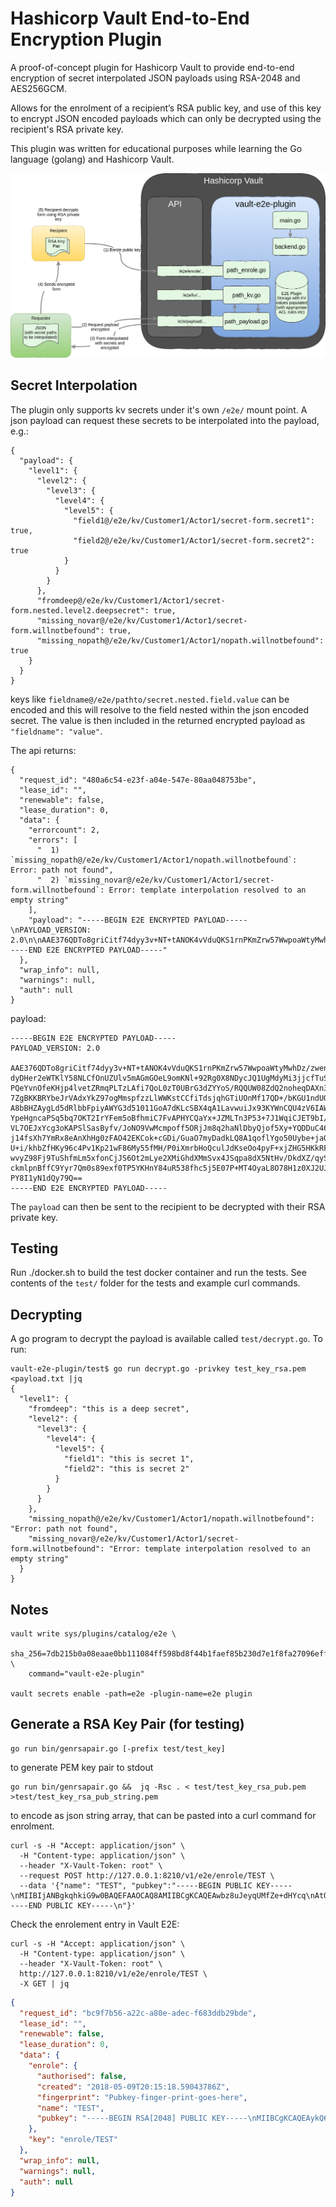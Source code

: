 # Hashicorp Vault End-to-End Encryption Plugin

A proof-of-concept plugin for Hashicorp Vault to provide end-to-end encryption of
secret interpolated JSON payloads using RSA-2048 and AES256GCM.

Allows for the enrolment of a recipient’s RSA public key, and use of this key
to encrypt JSON encoded payloads which can only be decrypted using the
recipient's RSA private key.

This plugin was written for educational purposes while learning the Go
language (golang) and Hashicorp Vault.

![Architecture](docs/plugin_arch.png)

## Secret Interpolation
The plugin only supports kv secrets under it's own `/e2e/` mount point.
A json payload can request these secrets to be interpolated into the payload,
e.g.:
```
{
  "payload": {
    "level1": {
      "level2": {
        "level3": {
          "level4": {
            "level5": {
              "field1@/e2e/kv/Customer1/Actor1/secret-form.secret1": true,
              "field2@/e2e/kv/Customer1/Actor1/secret-form.secret2": true
            }
          }
        }
      },
      "fromdeep@/e2e/kv/Customer1/Actor1/secret-form.nested.level2.deepsecret": true,
      "missing_novar@/e2e/kv/Customer1/Actor1/secret-form.willnotbefound": true,
      "missing_nopath@/e2e/kv/Customer1/Actor1/nopath.willnotbefound": true
    }
  }
}
```
keys like `fieldname@/e2e/pathto/secret.nested.field.value` can be encoded and
this will resolve to the field nested within the json encoded secret.
The value is then included in the returned encrypted payload as `"fieldname": "value"`.

The api returns:
```
{
  "request_id": "480a6c54-e23f-a04e-547e-80aa048753be",
  "lease_id": "",
  "renewable": false,
  "lease_duration": 0,
  "data": {
    "errorcount": 2,
    "errors": [
      "  1) `missing_nopath@/e2e/kv/Customer1/Actor1/nopath.willnotbefound`: Error: path not found",
      "  2) `missing_novar@/e2e/kv/Customer1/Actor1/secret-form.willnotbefound`: Error: template interpolation resolved to an empty string"
    ],
    "payload": "-----BEGIN E2E ENCRYPTED PAYLOAD-----\nPAYLOAD_VERSION: 2.0\n\nAAE376QDTo8griCitf74dyy3v+NT+tANOK4vVduQKS1rnPKmZrw57WwpoaWtyMwhDz/zwen18BLT\ndyDHer2eWTKlY58NLCfOnUZUlv5mAGmGOeL9omKNl+92Rg0X8NDycJQ1UgMdyMi3jjcfTuS0M+Nh\nPQeYvnOfeKHjp4lvetZRmqPLTzLAfi7QoL0zT0UBrG3dZYYoS/RQQUW08ZdQ2noheqDAXn3ocSHM\n7ZgBKKBRYbeJrVAdxYkZ97ogMmspfzzLlWWKstCCfiTdsjqhGTiUOnMf17QD+/bKGU1ndUQWOLcF\nA8bBHZAygLd5dRlbbFpiyAWYG3d51011GoA7dKLcSBX4qA1LavwuiJx93KYWnCQU4zV6IAWPPuvo\nYpeHgncaPSq5bq7OKT2IrYFem5oBfhmiC7FvAPHYCQaYx+JZMLTn3P53+7J1WqiCJET9bI/Cd3rY\nVL7OEJxYcg3oKAPSlSasByfv/JoNO9VwMcmpoff5ORjJm8q2haNlDbyQjof5Xy+YQDDuC46NS4oX\nj14fsXh7YmRx8eAnXhHg0zFAO42EKCok+cGDi/GuaO7myDadkLQ8A1qoflYgo50Uybe+jaQZPheK\nU+i/khbZfHKy96c4Pv1Kp21wF86My55fMH/P0iXmrbHoQculJdKseOo4pyF+xjZHG5HKkRF8LVA2\nwvyZ98Fj9TuShfmLm5xfonCjJS6Ot2mLye2XMiGhdXMmSvx4JSqpa8dX5NtHv/DkdXZ/qySEmZ1J\nckmlpnBffC9Yyr7Qm0s89exf0TP5YKHnY84uR538fhc5j5E07P+MT4OyaL8O78H1z0XJ2UJ46Thn\nPY8I1yN1dQy79Q==\n-----END E2E ENCRYPTED PAYLOAD-----"
  },
  "wrap_info": null,
  "warnings": null,
  "auth": null
}
```
payload:
```
-----BEGIN E2E ENCRYPTED PAYLOAD-----
PAYLOAD_VERSION: 2.0

AAE376QDTo8griCitf74dyy3v+NT+tANOK4vVduQKS1rnPKmZrw57WwpoaWtyMwhDz/zwen18BLT
dyDHer2eWTKlY58NLCfOnUZUlv5mAGmGOeL9omKNl+92Rg0X8NDycJQ1UgMdyMi3jjcfTuS0M+Nh
PQeYvnOfeKHjp4lvetZRmqPLTzLAfi7QoL0zT0UBrG3dZYYoS/RQQUW08ZdQ2noheqDAXn3ocSHM
7ZgBKKBRYbeJrVAdxYkZ97ogMmspfzzLlWWKstCCfiTdsjqhGTiUOnMf17QD+/bKGU1ndUQWOLcF
A8bBHZAygLd5dRlbbFpiyAWYG3d51011GoA7dKLcSBX4qA1LavwuiJx93KYWnCQU4zV6IAWPPuvo
YpeHgncaPSq5bq7OKT2IrYFem5oBfhmiC7FvAPHYCQaYx+JZMLTn3P53+7J1WqiCJET9bI/Cd3rY
VL7OEJxYcg3oKAPSlSasByfv/JoNO9VwMcmpoff5ORjJm8q2haNlDbyQjof5Xy+YQDDuC46NS4oX
j14fsXh7YmRx8eAnXhHg0zFAO42EKCok+cGDi/GuaO7myDadkLQ8A1qoflYgo50Uybe+jaQZPheK
U+i/khbZfHKy96c4Pv1Kp21wF86My55fMH/P0iXmrbHoQculJdKseOo4pyF+xjZHG5HKkRF8LVA2
wvyZ98Fj9TuShfmLm5xfonCjJS6Ot2mLye2XMiGhdXMmSvx4JSqpa8dX5NtHv/DkdXZ/qySEmZ1J
ckmlpnBffC9Yyr7Qm0s89exf0TP5YKHnY84uR538fhc5j5E07P+MT4OyaL8O78H1z0XJ2UJ46Thn
PY8I1yN1dQy79Q==
-----END E2E ENCRYPTED PAYLOAD-----
```
The `payload` can then be sent to the recipient to be decrypted with their
RSA private key.

## Testing
Run ./docker.sh to build the test docker container and run the tests.
See contents of the `test/` folder for the tests and example curl commands.

## Decrypting
A go program to decrypt the payload is available called `test/decrypt.go`.
To run:
```
vault-e2e-plugin/test$ go run decrypt.go -privkey test_key_rsa.pem <payload.txt |jq
{
  "level1": {
    "fromdeep": "this is a deep secret",
    "level2": {
      "level3": {
        "level4": {
          "level5": {
            "field1": "this is secret 1",
            "field2": "this is secret 2"
          }
        }
      }
    },
    "missing_nopath@/e2e/kv/Customer1/Actor1/nopath.willnotbefound": "Error: path not found",
    "missing_novar@/e2e/kv/Customer1/Actor1/secret-form.willnotbefound": "Error: template interpolation resolved to an empty string"
  }
}
```

## Notes
```
vault write sys/plugins/catalog/e2e \
    sha_256=7db215b0a08eaae0bb111084ff598bd8f44b1faef85b230d7e1f8fa27096eff8 \
    command="vault-e2e-plugin"

vault secrets enable -path=e2e -plugin-name=e2e plugin
```

## Generate a RSA Key Pair (for testing)

```
go run bin/genrsapair.go [-prefix test/test_key]
```
to generate PEM key pair to stdout
```
go run bin/genrsapair.go &&  jq -Rsc . < test/test_key_rsa_pub.pem >test/test_key_rsa_pub_string.pem
```
to encode as json string array, that can be pasted into a curl command for
enrolment.
```
curl -s -H "Accept: application/json" \
  -H "Content-type: application/json" \
  --header "X-Vault-Token: root" \
  --request POST http://127.0.0.1:8210/v1/e2e/enrole/TEST \
  --data '{"name": "TEST", "pubkey":"-----BEGIN PUBLIC KEY-----\nMIIBIjANBgkqhkiG9w0BAQEFAAOCAQ8AMIIBCgKCAQEAwbz8uJeyqUMfZe+dHYcq\nAtQOtCjCzztLgPLNH/i+oQvlfiWZfmBtbYeEHVEPyd0O1hLM7cS3nUbY9JgHQQyC\nYnVvGcz9/BrPzCksVqr6lyFM2/6hjkUqJv47xwVaaW464hwRB0dEDCxwJUtM4gIa\nD4gwAfiHlU5BGRyDq0Cl0pwniN4othA12PZsFgM4F96MfpsLO5jNFmVcfjyFAq6k\nEdYPjfHRgZmdkbOhlDLyx6FknE8L68QcANcQw3olGizgIW2MTdwCOuWk3oeohBvz\nA0uYO6GdRxL1IIzOcy+IJqmhjbua6utwgOiiNQs7cxil4CEsmveYZ0Q8n18B+rIJ\niQIDAQAB\n-----END PUBLIC KEY-----\n"}'
```
Check the enrolement entry in Vault E2E:
```
curl -s -H "Accept: application/json" \
  -H "Content-type: application/json" \
  --header "X-Vault-Token: root" \
  http://127.0.0.1:8210/v1/e2e/enrole/TEST \
  -X GET | jq
```
```json
{
  "request_id": "bc9f7b56-a22c-a80e-adec-f683ddb29bde",
  "lease_id": "",
  "renewable": false,
  "lease_duration": 0,
  "data": {
    "enrole": {
      "authorised": false,
      "created": "2018-05-09T20:15:18.59043786Z",
      "fingerprint": "Pubkey-finger-print-goes-here",
      "name": "TEST",
      "pubkey": "-----BEGIN RSA[2048] PUBLIC KEY-----\nMIIBCgKCAQEAykQ6BB4ayKtzvQBoswbxOPaxblag6OMZ9an0ASMvkGAAkaIvkYUe\nfVwNoeixWZsdFr7q8IVOonVWFBMCf5TFKm8GWN2HNnlePL5/GH3QOWYkbCBciF2D\nEv9hiMRzoT9NmTH1m29x7sDfNTIndp2LGKTPLReGr866iPu7Res88chQQ+AC//wG\n9Wqe9Xzlg4tCJd2TY36Ia6K2P0QTahp9hCha2U9pplzJZM37MpNhMqCHOxGuCLkL\nPKy/F82AJ24+iHYLJnpDU0TVFjPoYTMKYh9R36bVl6yURPTIsW/CvYAYE9VBm5KS\n6v5MZIfHqs16qq1AIVHZnfsXKDbmfBZEOwIDAQAB\n-----END RSA[2048] PUBLIC KEY-----\n"
    },
    "key": "enrole/TEST"
  },
  "wrap_info": null,
  "warnings": null,
  "auth": null
}
```
